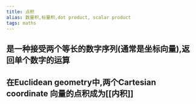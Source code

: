 ```yaml
---
title: 点积
alias: 数量积,标量积,dot product, scalar product
tags: maths
---
```


## 是一种接受两个等长的数字序列(通常是**坐标向量**),返回单个数字的运算
## 在Euclidean geometry中,两个Cartesian coordinate 向量的点积成为[[内积]]
##
